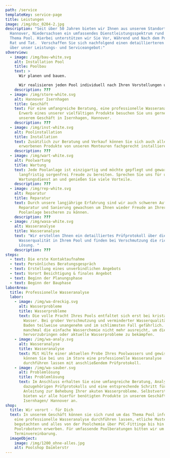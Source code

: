 ```yaml
---
path: /service
templateKey: service-page
title: Leistungen
image: /img/dsc_0204-2.jpg
description: "Seit über 50 Jahren bieten wir Ihnen aus unserem Standort in
  Hannover, Niedersachsen ein umfassendes Dienstleistungsspektrum rund um das
  Thema Pool. Hierbei unterstützen wir Sie Vor, Während und Nach dem Poolbau in
  Rat und Tat.  Verschaffen Sie sich nachfolgend einen detaillierteren Überblick
  über unser Leistungs- und Serviceangebot:"
sOverview:
  - image: /img/bau-white.svg
    alt: Installation Pool
    title: Poolbau
    text: >
      Wir planen und bauen.

      Wir realisieren jeden Pool individuell nach Ihren Vorstellungen und Wünschen von der Planung, über den Bau bis hin zur Inbetriebnahme. 
    description: ???
  - image: /img/store-white.svg
    alt: Hannover Isernhagen
    title: Geschäft
    text: Für eine umfangreiche Beratung, eine professionelle Wasseranalyse oder den
      Erwerb eines unserer vielfältigen Produkte besuchen Sie uns gerne in
      unserem Geschäft in Isernhagen, Hannover.
    description: ???
  - image: /img/inst-white.svg
    alt: Poolinstallation
    title: Installation
    text: Zusätzlich zur Beratung und Verkauf können Sie sich auch alle bei uns
      erworbenen Produkte von unseren Monteuren fachgerecht installieren lassen.
    description: ???
  - image: /img/wart-white.svg
    alt: Poolwartung
    title: Wartung
    text: Jede Poolanlage ist einzigartig und möchte gepflegt und gewartet werden um
      langfristig sorgenfrei Freude zu bereiten. Sprechen Sie uns für unseren
      Wartungsdienst an und genießen Sie viele Vorteile.
    description: ???
  - image: /img/rep-white.svg
    alt: Reparatur
    title: Reparatur
    text: Durch unsere langjährige Erfahrung sind wir auch schweren Aufgaben der
      Reparatur und Sanierung gewachsen um Ihnen wieder Freude an Ihrer
      Poolanlage bescheren zu können.
    description: ???
  - image: /img/wasa-white.svg
    alt: Wasseranalyse
    title: Wasseranalyse
    text: "Wir erstellen Ihnen ein detailliertes Prüfprotokoll über die
      Wasserqualität in Ihrem Pool und finden bei Verschmutzung die richtige
      Lösung. "
    description: ???
steps:
  - text: Die erste Kontaktaufnahme
  - text: Persönliches Beratungsgespräch
  - text: Erstellung eines unverbindlichen Angebots
  - text: Vorort Besichtigung & finales Angebot
  - text: Beginn der Planungsphase
  - text: Beginn der Bauphase
laborArea:
  title: Professionelle Wasseranalyse
  labor:
    - image: /img/wa-dreckig.svg
      alt: Wasserprobleme
      title: Wasserprobleme
      text: Die volle Pracht Ihres Pools entfaltet sich erst bei kristallklarem
        Wasser. Bei grober Verschmutzung und verminderter Wasserqualität ist das
        Baden teilweise unangenehm und im schlimmsten Fall gefährlich. Da hier
        manchmal die einfache Wasserchemie nicht mehr ausreicht, um die Brillanz
        hervorzubringen oder aktuelle Wasserprobleme zu bekämpfen.
    - image: /img/wa-analy.svg
      alt: Wasseranalyse
      title: Wasseranalyse
      text: Mit Hilfe einer aktuellen Probe Ihres Poolwassers und gewissen Parametern
        können Sie bei uns im Store eine professionelle Wasseranalyse
        durchführen lassen mit anschließendem Prüfprotokoll.
    - image: /img/wa-sauber.svg
      alt: Problemlösung
      title: Problemlösung
      text: Im Anschluss erhalten Sie eine umfangreiche Beratung, Analyse des
        dazugehörigen Prüfprotokolls und eine entsprechende Schritt für Schritt
        Anleitung zur Behebung Ihrer akuten Wasserprobleme. Selbstverständlich
        bieten wir alle hierfür benötigten Produkte in unserem Geschäft in
        Isernhagen/ Hannover an.
shop:
  title: Wir vorort - für Dich
  text: In unserem Geschäft können sie sich rund um das Thema Pool informieren,
    eine professionelle Wasseranalyse durchführen lassen, etliche Muster
    begutachten und alles von der Poolchemie über PVC-Fittinge bis hin zu
    Poolrobotern erwerben. Für umfassende Poolberatungen bitten wir um
    Terminvereinbarung.
  imageObject:
    image: /img/1200_ohne-alles.jpg
    alt: Poolshop Daimlerstr
---
```

